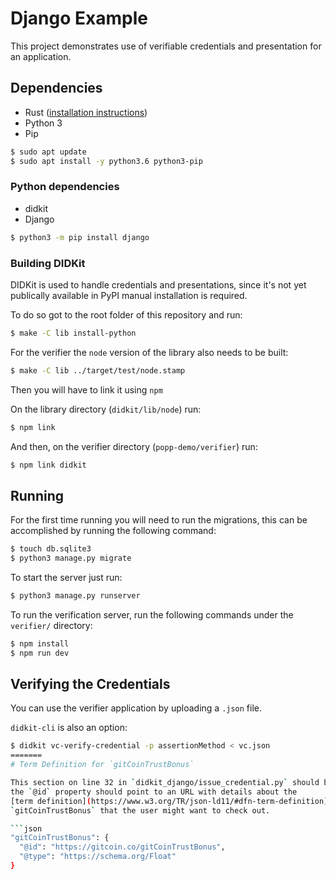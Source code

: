 # Django Example

This project demonstrates use of verifiable credentials and presentation  for an
application.

## Dependencies

- Rust ([installation instructions](https://www.rust-lang.org/tools/install))
- Python 3
- Pip

```bash
$ sudo apt update
$ sudo apt install -y python3.6 python3-pip
```

### Python dependencies

- didkit
- Django

```bash
$ python3 -m pip install django
```

### Building DIDKit

DIDKit is used to handle credentials and presentations, since it's not yet
publically available in PyPI manual installation is required.

To do so got to the root folder of this repository and run:
```bash
$ make -C lib install-python
```

For the verifier the `node` version of the library also needs to be built:
```bash
$ make -C lib ../target/test/node.stamp
```

Then you will have to link it using `npm`

On the library directory (`didkit/lib/node`) run:
```bash
$ npm link
```

And then, on the verifier directory (`popp-demo/verifier`) run:
```bash
$ npm link didkit
```

## Running

For the first time running you will need to run the migrations,
this can be accomplished by running the following command:

```bash
$ touch db.sqlite3
$ python3 manage.py migrate
```

To start the server just run:

```bash
$ python3 manage.py runserver
```

To run the verification server, run the following commands under the `verifier/`
directory:
```bash
$ npm install
$ npm run dev
```

## Verifying the Credentials

You can use the verifier application by uploading a `.json` file.

`didkit-cli` is also an option:

```bash
$ didkit vc-verify-credential -p assertionMethod < vc.json
=======
# Term Definition for `gitCoinTrustBonus`

This section on line 32 in `didkit_django/issue_credential.py` should be revised,
the `@id` property should point to an URL with details about the 
[term definition](https://www.w3.org/TR/json-ld11/#dfn-term-definition) for
`gitCoinTrustBonus` that the user might want to check out.

```json
"gitCoinTrustBonus": {
  "@id": "https://gitcoin.co/gitCoinTrustBonus",
  "@type": "https://schema.org/Float"
}
```
